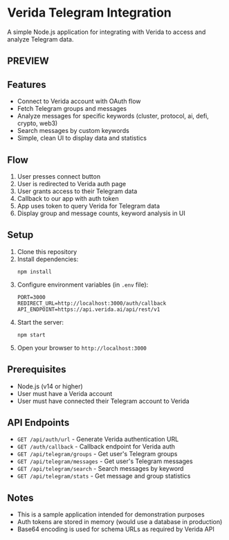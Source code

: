 # Verida Telegram Integration

A simple Node.js application for integrating with Verida to access and analyze Telegram data.

## PREVIEW


## Features

- Connect to Verida account with OAuth flow
- Fetch Telegram groups and messages
- Analyze messages for specific keywords (cluster, protocol, ai, defi, crypto, web3)
- Search messages by custom keywords
- Simple, clean UI to display data and statistics

## Flow

1. User presses connect button
2. User is redirected to Verida auth page 
3. User grants access to their Telegram data
4. Callback to our app with auth token
5. App uses token to query Verida for Telegram data
6. Display group and message counts, keyword analysis in UI

## Setup

1. Clone this repository
2. Install dependencies:
   ```
   npm install
   ```
3. Configure environment variables (in `.env` file):
   ```
   PORT=3000
   REDIRECT_URL=http://localhost:3000/auth/callback
   API_ENDPOINT=https://api.verida.ai/api/rest/v1
   ```
4. Start the server:
   ```
   npm start
   ```
5. Open your browser to `http://localhost:3000`

## Prerequisites

- Node.js (v14 or higher)
- User must have a Verida account
- User must have connected their Telegram account to Verida

## API Endpoints

- `GET /api/auth/url` - Generate Verida authentication URL
- `GET /auth/callback` - Callback endpoint for Verida auth
- `GET /api/telegram/groups` - Get user's Telegram groups
- `GET /api/telegram/messages` - Get user's Telegram messages
- `GET /api/telegram/search` - Search messages by keyword
- `GET /api/telegram/stats` - Get message and group statistics

## Notes

- This is a sample application intended for demonstration purposes
- Auth tokens are stored in memory (would use a database in production)
- Base64 encoding is used for schema URLs as required by Verida API 
